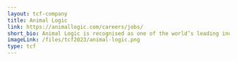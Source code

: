 ```yaml
---
layout: tcf-company
title: Animal Logic
link: https://animallogic.com/careers/jobs/
short_bio: Animal Logic is recognised as one of the world’s leading independent creative digital studios, producing award winning design, visual effects and animation for over 30 years.
imageLink: /files/tcf2023/animal-logic.png
type: tcf
---
```

